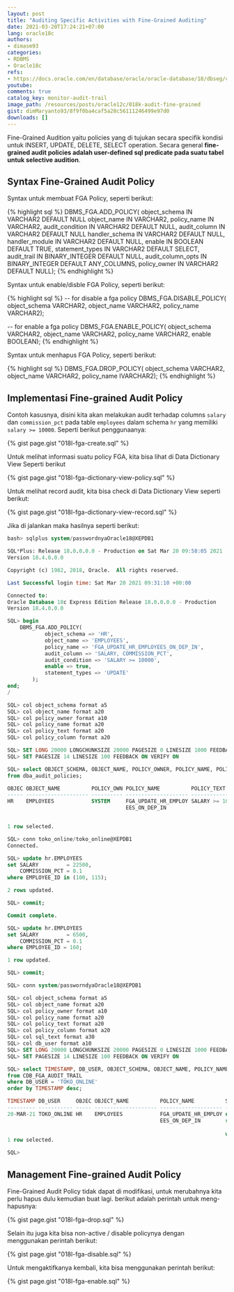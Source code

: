 ```yaml
---
layout: post
title: "Auditing Specific Activities with Fine-Grained Auditing"
date: 2021-03-20T17:24:21+07:00
lang: oracle18c
authors:
- dimasm93
categories:
- RDBMS
- Oracle18c
refs: 
- https://docs.oracle.com/en/database/oracle/oracle-database/18/dbseg/configuring-audit-policies.html#GUID-B706FF6F-13A6-4944-AFCB-29971F5076FD
youtube: 
comments: true
catalog_key: monitor-audit-trail
image_path: /resources/posts/oracle12c/018k-audit-fine-grained
gist: dimMaryanto93/8f9f0ba4caf5a28c56111246499e97d0
downloads: []
---
```


Fine-Grained Audition yaitu policies yang di tujukan secara specifik kondisi untuk INSERT, UPDATE, DELETE, SELECT operation. Secara general **fine-grained audit policies adalah user-defined sql predicate pada suatu tabel untuk selective audition**.

<!--more-->

## Syntax Fine-Grained Audit Policy

Syntax untuk membuat FGA Policy, seperti berikut:

{% highlight sql %}
DBMS_FGA.ADD_POLICY(
   object_schema      IN  VARCHAR2 DEFAULT NULL 
   object_name        IN  VARCHAR2,
   policy_name        IN  VARCHAR2, 
   audit_condition    IN  VARCHAR2 DEFAULT NULL, 
   audit_column       IN  VARCHAR2 DEFAULT NULL 
   handler_schema     IN  VARCHAR2 DEFAULT NULL, 
   handler_module     IN  VARCHAR2 DEFAULT NULL, 
   enable             IN  BOOLEAN DEFAULT TRUE, 
   statement_types    IN  VARCHAR2 DEFAULT SELECT,
   audit_trail        IN  BINARY_INTEGER DEFAULT NULL, 
   audit_column_opts  IN  BINARY_INTEGER DEFAULT ANY_COLUMNS, 
   policy_owner       IN  VARCHAR2 DEFAULT NULL);
{% endhighlight %}

Syntax untuk enable/disble FGA Policy, seperti berikut:

{% highlight sql %}
-- for disable a fga policy
DBMS_FGA.DISABLE_POLICY(
   object_schema  VARCHAR2, 
   object_name    VARCHAR2, 
   policy_name    VARCHAR2); 

-- for enable a fga policy
DBMS_FGA.ENABLE_POLICY(
   object_schema  VARCHAR2, 
   object_name    VARCHAR2, 
   policy_name    VARCHAR2,
   enable         BOOLEAN);
{% endhighlight %}

Syntax untuk menhapus FGA Policy, seperti berikut:

{% highlight sql %}
DBMS_FGA.DROP_POLICY(
   object_schema  VARCHAR2, 
   object_name    VARCHAR2, 
   policy_name    IVARCHAR2);
{% endhighlight %}


## Implementasi Fine-grained Audit Policy

Contoh kasusnya, disini kita akan melakukan audit terhadap columns `salary` dan `commission_pct` pada table `employees` dalam schema `hr` yang memiliki `salary >= 10000`. Seperti berikut penggunaanya:

{% gist page.gist "018l-fga-create.sql" %}

Untuk melihat informasi suatu policy FGA, kita bisa lihat di Data Dictionary View Seperti berikut

{% gist page.gist "018l-fga-dictionary-view-policy.sql" %}

Untuk melihat record audit, kita bisa check di Data Dictionary View seperti berikut:

{% gist page.gist "018l-fga-dictionary-view-record.sql" %}

Jika di jalankan maka hasilnya seperti berikut:

```sql
bash> sqlplus system/passwordnyaOracle18@XEPDB1

SQL*Plus: Release 18.0.0.0.0 - Production on Sat Mar 20 09:58:05 2021
Version 18.4.0.0.0

Copyright (c) 1982, 2018, Oracle.  All rights reserved.

Last Successful login time: Sat Mar 20 2021 09:31:10 +00:00

Connected to:
Oracle Database 18c Express Edition Release 18.0.0.0.0 - Production
Version 18.4.0.0.0

SQL> begin
    DBMS_FGA.ADD_POLICY(
            object_schema => 'HR',
            object_name => 'EMPLOYEES',
            policy_name => 'FGA_UPDATE_HR_EMPLOYEES_ON_DEP_IN',
            audit_column => 'SALARY, COMMISSION_PCT',
            audit_condition => 'SALARY >= 10000',
            enable => true,
            statement_types => 'UPDATE'
        );
end;
/

SQL> col object_schema format a5
SQL> col object_name format a20
SQL> col policy_owner format a10
SQL> col policy_name format a20
SQL> col policy_text format a20
SQL> col policy_column format a20

SQL> SET LONG 20000 LONGCHUNKSIZE 20000 PAGESIZE 0 LINESIZE 1000 FEEDBACK OFF VERIFY OFF TRIMSPOOL ON
SQL> SET PAGESIZE 14 LINESIZE 100 FEEDBACK ON VERIFY ON

SQL> select OBJECT_SCHEMA, OBJECT_NAME, POLICY_OWNER, POLICY_NAME, POLICY_TEXT, ENABLED
from dba_audit_policies;

OBJEC OBJECT_NAME          POLICY_OWN POLICY_NAME          POLICY_TEXT          ENA
----- -------------------- ---------- -------------------- -------------------- ---
HR    EMPLOYEES            SYSTEM     FGA_UPDATE_HR_EMPLOY SALARY >= 10000      YES
                                      EES_ON_DEP_IN


1 row selected.

SQL> conn toko_online/toko_online@XEPDB1
Connected.

SQL> update hr.EMPLOYEES
set SALARY         = 22500,
    COMMISSION_PCT = 0.1
where EMPLOYEE_ID in (100, 115);

2 rows updated.

SQL> commit;

Commit complete.

SQL> update hr.EMPLOYEES
set SALARY         = 6500,
    COMMISSION_PCT = 0.1
where EMPLOYEE_ID = 160;

1 row updated.

SQL> commit;

SQL> conn system/passworndyaOracle18@XEPDB1

SQL> col object_schema format a5
SQL> col object_name format a20
SQL> col policy_owner format a10
SQL> col policy_name format a20
SQL> col policy_text format a20
SQL> col policy_column format a20
SQL> col sql_text format a30
SQL> col db_user format a10
SQL> SET LONG 20000 LONGCHUNKSIZE 20000 PAGESIZE 0 LINESIZE 1000 FEEDBACK OFF VERIFY OFF TRIMSPOOL ON
SQL> SET PAGESIZE 14 LINESIZE 100 FEEDBACK ON VERIFY ON

SQL> select TIMESTAMP, DB_USER, OBJECT_SCHEMA, OBJECT_NAME, POLICY_NAME, SQL_TEXT, STATEMENT_TYPE
from CDB_FGA_AUDIT_TRAIL
where DB_USER = 'TOKO_ONLINE'
order by TIMESTAMP desc;

TIMESTAMP DB_USER     OBJEC OBJECT_NAME          POLICY_NAME          SQL_TEXT                       STATEME
--------- ----------- ----- -------------------- -------------------- ------------------------------ -------
20-MAR-21 TOKO_ONLINE HR    EMPLOYEES            FGA_UPDATE_HR_EMPLOY update hr.EMPLOYEES             UPDATE
                                                 EES_ON_DEP_IN        set SALARY         = 22500,
                                                                         COMMISSION_PCT = 0.1
                                                                      where EMPLOYEE_ID in (100, 115)
1 row selected.

SQL>
```

## Management Fine-grained Audit Policy

Fine-Grained Audit Policy tidak dapat di modifikasi, untuk merubahnya kita perlu hapus dulu kemudian buat lagi. berikut adalah perintah untuk meng-hapusnya:

{% gist page.gist "018l-fga-drop.sql" %}

Selain itu juga kita bisa non-active / disable policynya dengan menggunakan perintah berikut:

{% gist page.gist "018l-fga-disable.sql" %}

Untuk mengaktifkanya kembali, kita bisa menggunakan perintah berikut:

{% gist page.gist "018l-fga-enable.sql" %}